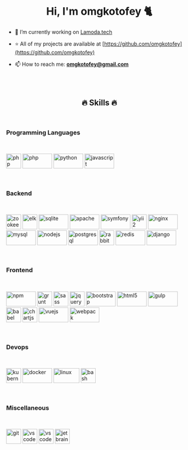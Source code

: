<h1 align="center">Hi, I'm omgkotofey 🐈</h1>

- 🚀 I’m currently working on [Lamoda.tech](https://latech.ru/)

- ⭐ All of my projects are available at [https://github.com/omgkotofey](https://github.com/omgkotofey)

- 📫 How to reach me: **omgkotofey@gmail.com**
<br>
<br>
<h2 align="center">🔥 Skills 🔥</h2>
<br>
<h3>Programming Languages</h4>
<br>
<p align="left">
	<img src="https://www.vectorlogo.zone/logos/golang/golang-icon.svg" alt="php" width="40" height="40" /> 
	<img src="https://www.vectorlogo.zone/logos/php/php-ar21.svg" alt="php" width="80" height="40" /> 
	<img src="https://www.vectorlogo.zone/logos/python/python-ar21.svg" alt="python" width="80" height="40" /> 
	<img src="https://www.vectorlogo.zone/logos/javascript/javascript-ar21.svg" alt="javascript" width="80" height="40" /> 
</p>
<br>
<h3>Backend</h3>
<br>
<p align="left">
	<img src="https://www.vectorlogo.zone/logos/apache_zookeeper/apache_zookeeper-icon.svg" alt="zookeeper" width="40" height="40" />
	<img src="https://www.vectorlogo.zone/logos/elastic/elastic-icon.svg" alt="elk" width="40" height="40" />
	<img src="https://www.vectorlogo.zone/logos/sqlite/sqlite-ar21.svg" alt="sqlite" width="80" height="40" />
	<img src="https://www.vectorlogo.zone/logos/apache/apache-ar21.svg" alt="apache" width="80" height="40" />
	<img src="https://www.vectorlogo.zone/logos/symfony/symfony-ar21.svg" alt="symfony" width="80" height="40" />
	<img src="https://www.vectorlogo.zone/logos/yiiframework/yiiframework-icon.svg" alt="yii2" width="40" height="40" />
	<img src="https://www.vectorlogo.zone/logos/nginx/nginx-ar21.svg" alt="nginx" width="80" height="40" />
	<img src="https://www.vectorlogo.zone/logos/mysql/mysql-ar21.svg" alt="mysql" width="80" height="40" /> 
	<img src="https://www.vectorlogo.zone/logos/nodejs/nodejs-ar21.svg" alt="nodejs" width="80" height="40" /> 
	<img src="https://www.vectorlogo.zone/logos/postgresql/postgresql-ar21.svg" alt="postgresql" width="80" height="40" /> 
	<img src="https://www.vectorlogo.zone/logos/rabbitmq/rabbitmq-icon.svg" alt="rabbitMQ" width="40" height="40" /> 
	<img src="https://www.vectorlogo.zone/logos/redis/redis-ar21.svg" alt="redis" width="80" height="40" />
	<img src="https://www.vectorlogo.zone/logos/djangoproject/djangoproject-ar21.svg" alt="django" width="80" height="40" />  
</p>
<br>
<h3>Frontend</h3>
<br>
<p align="left">
	<img src="https://www.vectorlogo.zone/logos/npmjs/npmjs-ar21.svg" alt="npm" width="80" height="40" />
	<img src="https://www.vectorlogo.zone/logos/gruntjs/gruntjs-icon.svg" alt="grunt" width="40" height="40" />
	<img src="https://www.vectorlogo.zone/logos/sass-lang/sass-lang-icon.svg" alt="sass" width="40" height="40" />
	<img src="https://www.vectorlogo.zone/logos/jquery/jquery-vertical.svg" alt="jquery" width="40" height="40" />
	<img src="https://www.vectorlogo.zone/logos/getbootstrap/getbootstrap-ar21.svg" alt="bootstrap" width="80" height="40" />
	<img src="https://www.vectorlogo.zone/logos/w3_html5/w3_html5-ar21.svg" alt="html5" width="80" height="40" /> 
	<img src="https://www.vectorlogo.zone/logos/gulpjs/gulpjs-ar21.svg" alt="gulp" width="80" height="40" /> 
	<img src="https://www.vectorlogo.zone/logos/babeljs/babeljs-icon.svg" alt="babel" width="40" height="40" />
	<img src="https://www.chartjs.org/media/logo-title.svg" alt="chartjs" width="40" height="40" />  
	<img src="https://www.vectorlogo.zone/logos/vuejs/vuejs-ar21.svg" alt="vuejs" width="80" height="40" /> 
	<img src="https://www.vectorlogo.zone/logos/js_webpack/js_webpack-ar21.svg" alt="webpack" width="80" height="40" />
</p>
<br>
<h3>Devops</h3>
<br>
<p align="left">
	<img src="https://www.vectorlogo.zone/logos/kubernetes/kubernetes-icon.svg" alt="kubernetes" width="40" height="40" /> 
	<img src="https://www.vectorlogo.zone/logos/docker/docker-ar21.svg" alt="docker" width="80" height="40" /> 
	<img src="https://www.vectorlogo.zone/logos/linux/linux-ar21.svg" alt="linux" width="70" height="40" /> 
	<img src="https://www.vectorlogo.zone/logos/gnu_bash/gnu_bash-icon.svg" alt="bash" width="40" height="40" /> 
</p>
<br>
<h3>Miscellaneous</h3>
<br>
<p align="left">
	<img src="https://www.vectorlogo.zone/logos/git-scm/git-scm-icon.svg" alt="git" width="40" height="40" />
	<img src="https://www.vectorlogo.zone/logos/ubuntu/ubuntu-icon.svg" alt="vscode" width="40" height="40" />
	<img src="https://www.vectorlogo.zone/logos/visualstudio_code/visualstudio_code-icon.svg" alt="vscode" width="40" height="40" />
	<img src="https://www.vectorlogo.zone/logos/jetbrains/jetbrains-icon.svg" alt="jetbrains" width="40" height="40" />
</p>
